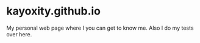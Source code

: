 # kayoxity.github.io

My personal web page where I you can get to know me.
Also I do my tests over here.
